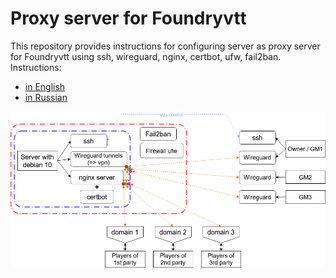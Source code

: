 # Proxy server for Foundryvtt  

This repository provides instructions for configuring server as proxy server for Foundryvtt using ssh, wireguard, nginx, certbot, ufw, fail2ban.
Instructions:

* [in English](./Proxy-server%20for%20Foundryvtt%20(EN).md)  
* [in Russian](./Proxy-server%20for%20Foundryvtt%20(RU).md)  


![](media/Proxy-server_Foundryvtt_scheme_en.png)